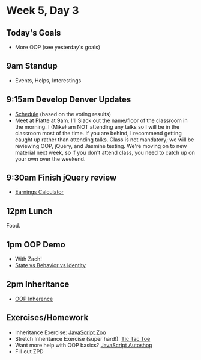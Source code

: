 # Week 5, Day 3

## Today's Goals

- More OOP (see yesterday's goals)

## 9am Standup

- Events, Helps, Interestings

## 9:15am Develop Denver Updates

- [Schedule](https://docs.google.com/a/galvanize.com/spreadsheets/d/1pCgT8TxKH-265IPpWVXhAA1blT4yL3-QQ0dbpq9f3us/edit?usp=sharing) (based on the voting results)
- Meet at Platte at 9am. I'll Slack out the name/floor of the classroom in the morning. I (Mike) am NOT attending any talks so I will be in the classroom most of the time. If you are behind, I recommend getting caught up rather than attending talks. Class is not mandatory; we will be reviewing OOP, jQuery, and Jasmine testing. We're moving on to new material next week, so if you don't attend class, you need to catch up on your own over the weekend.

## 9:30am Finish jQuery review

- [Earnings Calculator](https://github.com/gSchool/g11-course-curriculum/tree/master/week05/05_exercises/js-earnings-calculator)

## 12pm Lunch

Food.

## 1pm OOP Demo

- With Zach!
- [State vs Behavior vs Identity](https://github.com/gSchool/g11-course-curriculum/blob/master/week05/05_lectures/state-behavior-identity.md)

## 2pm Inheritance

- [OOP Inherence](https://github.com/gSchool/g11-course-curriculum/tree/master/week05/05_lectures/js-oop-intro#inheritance)

## Exercises/Homework

- Inheritance Exercise: [JavaScript Zoo](https://github.com/gSchool/g11-course-curriculum/tree/master/week05/05_exercises/js-oop-zoo)
- Stretch Inheritance Exercise (super hard!): [Tic Tac Toe](https://github.com/gSchool/g11-course-curriculum/tree/master/week05/05_exercises/js-tic-tac-toe)
- Want more help with OOP basics? [JavaScript Autoshop](https://github.com/gSchool/g11-course-curriculum/tree/master/week05/05_exercises/js-auto-shop)
- Fill out ZPD
